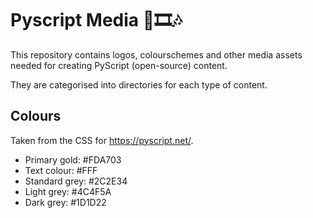 # Pyscript Media 🎨🎞️🎶

This repository contains logos, colourschemes and other media assets needed for
creating PyScript (open-source) content.

They are categorised into directories for each type of content.

## Colours

Taken from the CSS for https://pyscript.net/.

* Primary gold: #FDA703
* Text colour: #FFF
* Standard grey: #2C2E34
* Light grey: #4C4F5A
* Dark grey: #1D1D22
